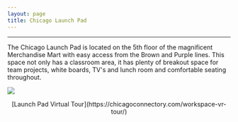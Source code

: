 ```yaml
---
layout: page
title: Chicago Launch Pad
---
```


---
The Chicago Launch Pad is located on the 5th floor of the magnificent Merchandise Mart with easy access from the Brown and Purple lines. This space not only has a classroom area, it has plenty of breakout space for team projects, white boards, TV's and lunch room and comfortable seating throughout. 

![](../assets/img/merchandise_mart.jpg)

<center>
[Launch Pad Virtual Tour](https://chicagoconnectory.com/workspace-vr-tour/)
</center>